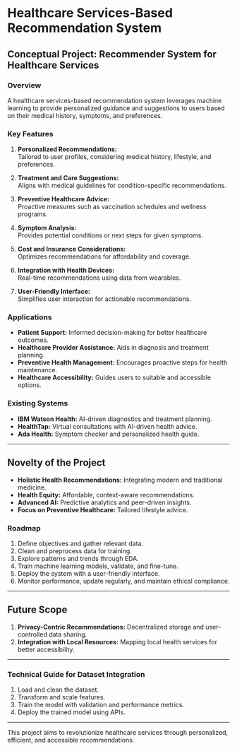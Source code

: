 # Healthcare Services-Based Recommendation System

## Conceptual Project: Recommender System for Healthcare Services

### Overview

A healthcare services-based recommendation system leverages machine learning to provide personalized guidance and suggestions to users based on their medical history, symptoms, and preferences.

### Key Features

1. **Personalized Recommendations:**  
   Tailored to user profiles, considering medical history, lifestyle, and preferences.

2. **Treatment and Care Suggestions:**  
   Aligns with medical guidelines for condition-specific recommendations.

3. **Preventive Healthcare Advice:**  
   Proactive measures such as vaccination schedules and wellness programs.

4. **Symptom Analysis:**  
   Provides potential conditions or next steps for given symptoms.

5. **Cost and Insurance Considerations:**  
   Optimizes recommendations for affordability and coverage.

6. **Integration with Health Devices:**  
   Real-time recommendations using data from wearables.

7. **User-Friendly Interface:**  
   Simplifies user interaction for actionable recommendations.

### Applications

- **Patient Support:** Informed decision-making for better healthcare outcomes.  
- **Healthcare Provider Assistance:** Aids in diagnosis and treatment planning.  
- **Preventive Health Management:** Encourages proactive steps for health maintenance.  
- **Healthcare Accessibility:** Guides users to suitable and accessible options.

### Existing Systems

- **IBM Watson Health:** AI-driven diagnostics and treatment planning.  
- **HealthTap:** Virtual consultations with AI-driven health advice.  
- **Ada Health:** Symptom checker and personalized health guide.

---

## Novelty of the Project

- **Holistic Health Recommendations:** Integrating modern and traditional medicine.  
- **Health Equity:** Affordable, context-aware recommendations.  
- **Advanced AI:** Predictive analytics and peer-driven insights.  
- **Focus on Preventive Healthcare:** Tailored lifestyle advice.

### Roadmap

1. Define objectives and gather relevant data.  
2. Clean and preprocess data for training.  
3. Explore patterns and trends through EDA.  
4. Train machine learning models, validate, and fine-tune.  
5. Deploy the system with a user-friendly interface.  
6. Monitor performance, update regularly, and maintain ethical compliance.

---

## Future Scope

1. **Privacy-Centric Recommendations:** Decentralized storage and user-controlled data sharing.  
2. **Integration with Local Resources:** Mapping local health services for better accessibility.

---

### Technical Guide for Dataset Integration

1. Load and clean the dataset.  
2. Transform and scale features.  
3. Train the model with validation and performance metrics.  
4. Deploy the trained model using APIs.  

---

This project aims to revolutionize healthcare services through personalized, efficient, and accessible recommendations. 
